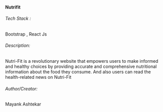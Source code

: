 #### Nutrifit



###### Tech Stack :
Bootstrap , React Js

###### Description:
Nutri-Fit is a revolutionary website that empowers users to make informed and healthy choices by providing accurate and comprehensive nutritional information about the food they consume. And also users can read the health-related news on Nutri-Fit



###### Author/Creator:
Mayank Ashtekar
